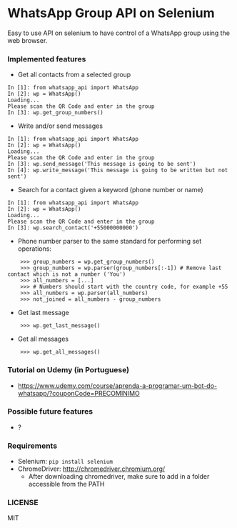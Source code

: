 # WhatsApp Group API on Selenium
Easy to use API on selenium to have control of a WhatsApp group using the web browser. 

### Implemented features
- Get all contacts from a selected group
```
In [1]: from whatsapp_api import WhatsApp
In [2]: wp = WhatsApp()
Loading...
Please scan the QR Code and enter in the group
In [3]: wp.get_group_numbers()
```
- Write and/or send messages
```
In [1]: from whatsapp_api import WhatsApp
In [2]: wp = WhatsApp()
Loading...
Please scan the QR Code and enter in the group
In [3]: wp.send_message('This message is going to be sent')
In [4]: wp.write_message('This message is going to be written but not sent')
```
- Search for a contact given a keyword (phone number or name)
```
In [1]: from whatsapp_api import WhatsApp
In [2]: wp = WhatsApp()
Loading...
Please scan the QR Code and enter in the group
In [3]: wp.search_contact('+55000000000')
```
- Phone number parser to the same standard for performing set operations:
```
    >>> group_numbers = wp.get_group_numbers()
    >>> group_numbers = wp.parser(group_numbers[:-1]) # Remove last contact which is not a number ('You')
    >>> all_numbers = [...]
    >>> # Numbers should start with the country code, for example +55
    >>> all_numbers = wp.parser(all_numbers)
    >>> not_joined = all_numbers - group_numbers
```

- Get last message
```
    >>> wp.get_last_message()
```

- Get all messages
```
    >>> wp.get_all_messages()
```

### Tutorial on Udemy (in Portuguese)
- https://www.udemy.com/course/aprenda-a-programar-um-bot-do-whatsapp/?couponCode=PRECOMINIMO

### Possible future features
- ?

### Requirements
- Selenium: `pip install selenium`
- ChromeDriver: http://chromedriver.chromium.org/
    - After downloading chromedriver, make sure to add in a folder accessible from the PATH

### LICENSE
MIT
